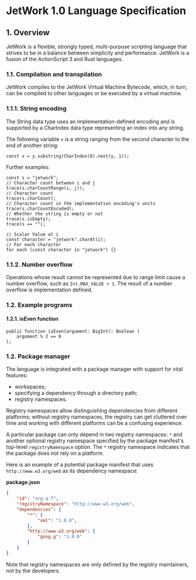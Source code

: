 # JetWork 1.0 Language Specification

## 1. Overview

JetWork is a flexible, strongly typed, multi-purpose scripting language that strives to be in a balance between simplicity and performance. JetWork is a fusion of the ActionScript 3 and Rust languages.

### 1.1. Compilation and transpilation

JetWork compiles to the JetWork Virtual Machine Bytecode, which, in turn, can be compiled to other languages or be executed by a virtual machine.

### 1.1.1. String encoding

The String data type uses an implementation-defined encoding and is supported by a CharIndex data type representing an index into any string.

The following variable `x` is a string ranging from the second character to the end of another string:

```
const x = y.substring(CharIndex(0).next(y, 1));
```

Further examples:

```
const s = "jetwork";
// Character count between i and j
trace(s.charCountRange(i, j));
// Character count
trace(s.charCount);
// Character count in the implementation encoding's units
trace(s.charCountEncoded);
// Whether the string is empty or not
trace(s.isEmpty);
trace(s == "");

// Scalar Value at i
const character = "jetwork".charAt(i);
// For each character
for each (const character in "jetwork") {}
```

### 1.1.2. Number overflow

Operations whose result cannot be represented due to range limit cause a number overflow, such as `Int.MAX_VALUE + 1`. The result of a number overflow is implementation defined.

### 1.2. Example programs

#### 1.2.1. isEven function

```
public function isEven(argument: BigInt): Boolean (
    argument % 2 == 0
);
```

### 1.2. Package manager

The language is integrated with a package manager with support for vital features:

* workspaces;
* specifying a dependency through a directory path;
* registry namespaces.

Registry namespaces allow distinguishing dependencies from different platforms; without registry namespaces, the registry can get cluttered over time and working with different platforms can be a confusing experience.

A particular package can only depend in two registry namespaces: `*` and another optional registry namespace specified by the package manifest's top-level `registryNamespace` option. The `*` registry namespace indicates that the package does not rely on a platform.

Here is an example of a potential package manifest that uses `http://www.w3.org/web` as its dependency namespace:

**package.json**

```json
{
    "id": "org.q.f",
    "registryNamespace": "http://www.w3.org/web",
    "dependencies": {
        "*": {
            "xml": "1.0.0",
        },
        "http://www.w3.org/web": {
            "goog.g": "1.0.0"
        }
    }
}
```

Note that registry namespaces are only defined by the registry maintainers, not by the developers.